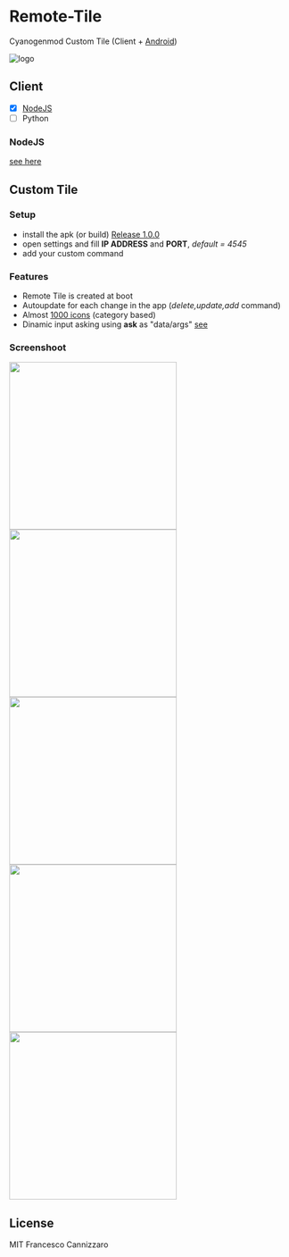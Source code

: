 # Remote-Tile
Cyanogenmod Custom Tile (Client + [Android](#custom-tile))

![logo](https://raw.githubusercontent.com/FrancisCan/Remote-Tile/master/android/app/src/main/res/drawable-xhdpi/ic_launcher.png)

## Client
- [x] [NodeJS](#nodejs)
- [ ] Python

### NodeJS
[see here](https://github.com/FrancisCan/Remote-Tile/tree/master/client/NodeJS)

## Custom Tile

### Setup
- install the apk (or build) [Release 1.0.0]()
- open settings and fill **IP ADDRESS** and **PORT**, *default = 4545*
- add your custom command

### Features
- Remote Tile is created at boot
- Autoupdate for each change in the app (*delete,update,add* command)
- Almost [1000 icons](https://design.google.com/icons/) (category based)
- Dinamic input asking using **ask** as "data/args" [see](#ask)

### Screenshoot
<img src="https://raw.githubusercontent.com/FrancisCan/Remote-Tile/master/android/screenshoot/main.png" width=300 />
<img src="https://raw.githubusercontent.com/FrancisCan/Remote-Tile/master/android/screenshoot/editor.png" width=300 />
<img src="https://raw.githubusercontent.com/FrancisCan/Remote-Tile/master/android/screenshoot/tiles.png" width=300 />
<img src="https://raw.githubusercontent.com/FrancisCan/Remote-Tile/master/android/screenshoot/tile_expanded.png" width=300 />
<img id="ask" src="https://raw.githubusercontent.com/FrancisCan/Remote-Tile/master/android/screenshoot/ask.png" width=300 />

## License
MIT Francesco Cannizzaro

